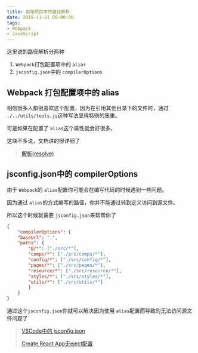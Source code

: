 ```yaml
---
title: 前端项目中的路径解析
date: 2019-11-21 00:00:00
tags:
- Webpack
- JavaScript
---
```


这里说的路径解析分两种

1. `Webpack`打包配置项中的 `alias`
2. `jsconfig.json`中的 `compilerOptions`

## Webpack 打包配置项中的 alias

相信很多人都很喜欢这个配置，因为在引用其他目录下的文件时，通过 `./../utils/tools.js`这种写法显得特别的笨重。

可是如果在配置了 `alias`这个属性就会好很多。

这块不多说，文档讲的很详细了

> [解析(resolve)](https://webpack.docschina.org/configuration/resolve/#resolve-alias)

## jsconfig.json中的 compilerOptions

由于 `Webpack`的 `alias`配置你可能会在编写代码的时候遇到一些问题。

因为通过 `alias`的方式编写的路径，你并不能通过转到定义访问到源文件。

所以这个时候就需要 `jsconfig.json`来帮帮你了

```json
{
    "compilerOptions": {
    "baseUrl": ".",
    "paths": {
        "@/*": ["./src/*"],
        "comps/*": ["./src/comps/*"],
        "config/*": ["./src/config/*"],
        "pages/*": ["./src/pages/*"],
        "resource/*": ["./src/resource/*"],
        "styles/*": ["./src/styles/*"],
        "utils/*": ["./src/utils/*"]
        }
    }
}
```

通过这个`jsconfig.json`你就可以解决因为使用 `alias`配置而导致的无法访问源文件问题了

> [VSCode中的 jsconfig.json](https://segmentfault.com/a/1190000018013282)
>
> [Create React App无eject配置](https://juejin.im/post/5dedd6c8f265da33d15884bf)

